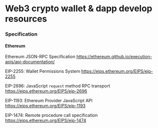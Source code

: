 # Web3 crypto wallet & dapp develop resources

### Specification
#### Ethereum
Ethereum JSON-RPC Specification
https://ethereum.github.io/execution-apis/api-documentation/

EIP-2255: Wallet Permissions System
https://eips.ethereum.org/EIPS/eip-2255

EIP-2696: JavaScript `request` method RPC transport
https://eips.ethereum.org/EIPS/eip-2696

EIP-1193: Ethereum Provider JavaScript API
https://eips.ethereum.org/EIPS/eip-1193

EIP-1474: Remote procedure call specification
https://eips.ethereum.org/EIPS/eip-1474
